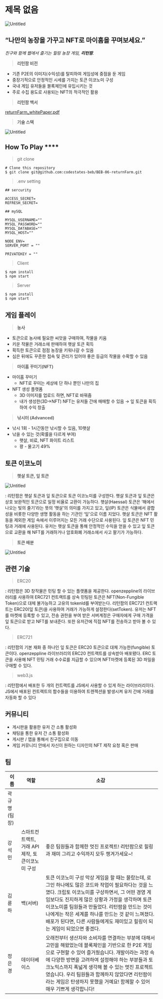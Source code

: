 # 제목 없음

![Untitled](%E1%84%8C%E1%85%A6%E1%84%86%E1%85%A9%E1%86%A8%20%E1%84%8B%E1%85%A5%E1%86%B9%E1%84%8B%E1%85%B3%E1%86%B7%207e7749947cc24ab0a740000c72e06387/Untitled.png)

## “**나만의 농장을 가꾸고 NFT로 마이홈을 꾸며보세요.”**

*친구와 함께 웹에서 즐기는 힐링 농장 게임, **리턴팜**.*

> **리턴팜 비전**
> 
- 기존 P2E의 이미지(수익성)를 탈피하여 게임성에 중점을 둔 게임
- 중장기적으로 안정적인 시세를 가지는 토큰 이코노미 구성
- 국내 게임 유저들을 블록체인에 유입시키는 것
- 주로 수집 용도로 사용되는 NFT의 적극적인 활용

> **리턴팜 백서**
> 

[returnFarm_whitePaper.pdf](%E1%84%8C%E1%85%A6%E1%84%86%E1%85%A9%E1%86%A8%20%E1%84%8B%E1%85%A5%E1%86%B9%E1%84%8B%E1%85%B3%E1%86%B7%207e7749947cc24ab0a740000c72e06387/1205_returnFarm_whitePaper_v1.pdf)

> **기술 스택**
> 

![Untitled](%E1%84%8C%E1%85%A6%E1%84%86%E1%85%A9%E1%86%A8%20%E1%84%8B%E1%85%A5%E1%86%B9%E1%84%8B%E1%85%B3%E1%86%B7%207e7749947cc24ab0a740000c72e06387/Untitled.jpeg)

## How To Play  ****

> git clone
> 

```
# Clone this repository
$ git clone git@github.com:codestates-beb/BEB-06-returnFarm.git
```

> .env setting
> 

```
## sercurity

ACCESS_SECRET=
REFRESH_SECRET=

## mySQL

MYSQL_USERNAME=""
MYSQL_PASSWORD=""
MYSQL_DATABASE=""
MYSQL_HOST=""

NODE_ENV=
SERVER_PORT = ""

PRIVATEKEY = ""
```

> Client
> 

```
$ npm install 
$ npm start
```

> Server
> 

```jsx
$ npm install
$ npm start
```

## 게임 플레이

> **농사**
> 
- 토큰으로 농사에 필요한 씨앗을 구매하여, 작물을 키움
- 키운 작물은 거래소에 판매하여 햇살 토큰 획득
- 획득한 토큰으로 점점 농장을 키워나갈 수 있음
- 심은 뒤에도 꾸준한 접속 및 관리가 있어야 좋은 등급의 작물을 수확할 수 있음

> **마이홈 꾸미기(NFT)**
> 
- 마이홈 꾸미기
    - NFT로 꾸미는 세상에 단 하나 뿐인 나만의 집
- NFT 생성 플랫폼
    - 3D 이미지를 업로드 하면, NFT로 바꿔줌
    - 내가 생성한(3D→NFT) NFT는 유저들 간에 매매할 수 있음 → 잎 토큰을 획득하여 수익 창출

> **낚시터 (Advanced)**
> 
- 낚시 1회  - 1시간동안 낚시할 수 있음, 10햇살
- 낚을 수 있는 것(확률을 다르게 부여)
    - 햇살, 비료, NFT 화이트 리스트
    - 꽝 - 물고기 49%

## 토큰 이코노미

> **햇살 토큰, 잎 토큰**
> 

![Untitled](%E1%84%8C%E1%85%A6%E1%84%86%E1%85%A9%E1%86%A8%20%E1%84%8B%E1%85%A5%E1%86%B9%E1%84%8B%E1%85%B3%E1%86%B7%207e7749947cc24ab0a740000c72e06387/Untitled%201.png)

: 리턴팜은 햇살 토큰과 잎 토큰으로 토큰 이코노미를 구성한다. 햇살 토큰과 잎 토큰은 상호 보완적인 토큰으로 일정 비율로 교환이 가능하다. 햇살(Haessal) 토큰은 ‘해에서 나오는 빛의 줄기’라는 뜻의 ‘햇살’의 의미를 가지고 있고, 잎(IP) 토큰은 식물에서 광합성을 비롯한 다양한 생명 활동을 하는 기관인 ‘잎'으로 이름 지었다. 햇살 토큰은 NFT 활동을 제외한 게임 속에서 이루어지는 모든 거래 수단으로 사용된다. 잎 토큰은 NFT 민팅과 거래에 사용된다. 유저는 햇살 토큰을 통해 안정적인 수익을 얻을 수 있고 잎 토큰으로 교환을 해 NFT를 거래하거나 암호화폐 거래소에서 사고 팔기가 가능하다.

> **토큰 배분**
> 

![Untitled](%E1%84%8C%E1%85%A6%E1%84%86%E1%85%A9%E1%86%A8%20%E1%84%8B%E1%85%A5%E1%86%B9%E1%84%8B%E1%85%B3%E1%86%B7%207e7749947cc24ab0a740000c72e06387/Untitled%202.png)

## 관련 기술

> ERC20
> 

: 리턴팜은 3D 창작물은 민팅 할 수 있는 플랫폼을 제공한다. openzeppline의 라이브러리를 사용하여 ERC721 컨트랙트를 상속 민팅된 토큰은 NFT(Non-Fungible Token)으로 대체 불가능하고 고유의 tokenId를 부여받는다. 리턴팜의 ERC721 컨트랙트는 ERC20(잎 토큰)을 사용하여 거래가 가능하게 설정한다(setToken). 유저는 NFT를 마켓에 등록할 수 있고, 전송 권한을 부여 받은 서버계정은 구매자에게 구매 가격을 잎 토큰으로 받고 NFT를 보내준다. 또한 유저간에 직접 NFT를 전송하고 받아 볼 수 있다.

> ERC721
> 

: 리턴팜의 기본 재화 중 하나인 잎 토큰은 ERC20 토큰으로 대체 가능한(fungible) 토큰이다. openzeppline 라이브러리의 ERC20 컨트랙트를 상속받아 배포됐다. ERC 토큰을 사용해 NFT 민팅 거래 수수료를 지급할 수 있으며 NFT마켓에 등록된 3D 파일을 구매할 수 있다.

> web3.js
> 

: 리턴팜에서 배포한 두 개의 컨트랙트를 JS에서 사용할 수 있게 하는 라이브러리이다. JS에서 배포된 컨트랙트의 함수들을 이용하여 트렌젝션을 발생시켜 유저 간에 거래를 자동화 할 수 있다

## 커뮤니티

- 게시판을 활용한 유저 간 소통 활성화
- 채팅을 통한 유저 간 소통 활성화
- 게시판 / 맵을 통해서 친구집으로 이동
- 게임 커뮤니티 안에서 자신이 원하는 디자인의 NFT 제작 요청 혹은 판매

## 팀

| 이름 | 역할 | 소감 |
| --- | --- | --- |
| 곽규명(팀장) |  |  |
| 강석민 | 스마트컨트랙트, 거래 API 제작, 토큰이코노미 구성 | 좋은 팀원들과 함께한 멋진 프로젝트! 리턴팜으로 힐링과 재미 그리고 수익까지 모두 챙겨가세요~! |
| 김륜하 | 백(서버) | 토큰 이코노미 구성 막상 게임을 할 때는 몰랐는데, 로그인 하나에도 많은 코드와 작업이 필요하다는 것을 느꼈다. 크립토 이코노미를 구상하면서, 그 어떤 경영 게임보다도 진지하게 많은 상황과 가정을 생각하며 토큰 이코노미를 팀원들과 만들었다. 리턴팜을 만드는 것이 나에게는 작은 세계를 하나를 만드는 것 같이 느껴졌다. 배포가 된다면, 다른 사람들에게도 재미있고 힐링이 되는 게임이 되었으면 좋겠다. |
| 정은경 | 데이터베이스 | 오래전부터 생산자와 소비자를 연결하는 부분에 대해서 고민을 해왔었는데 블록체인을 기반으로 한 P2E 게임으로 구현할 수 있어 즐거웠습니다. 개발이라는 과정 속에 다양한 방면을 고려하여 설정해야 하는 부분들과 토크노믹스까지 폭넓게 생각해 볼 수 있는 멋진 프로젝트였습니다. 우리 팀원들과 함께하지 않았다면 리턴팜이라는 게임은 탄생하지 못했을 거예요! 함께할 수 있어 매우 기쁘게 생각합니다! |